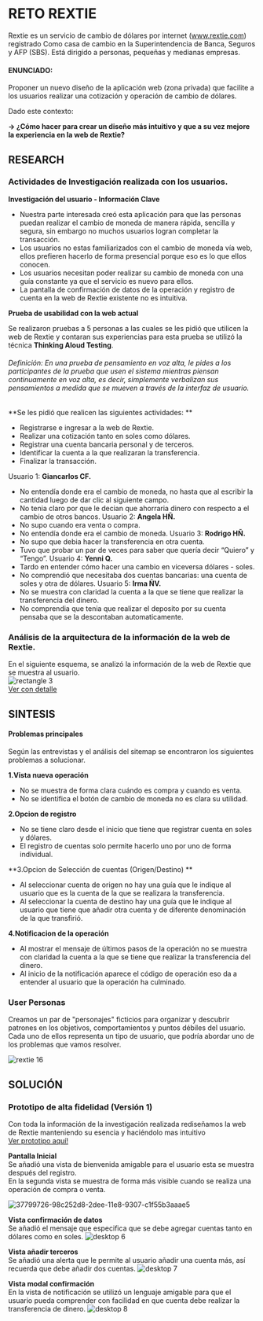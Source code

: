 # RETO REXTIE  

Rextie es un servicio de cambio de dólares por internet (www.rextie.com) registrado
Como casa de cambio en la Superintendencia de Banca, Seguros y AFP (SBS). Está
dirigido a personas, pequeñas y medianas empresas.  

#### ENUNCIADO:
Proponer un nuevo diseño de la aplicación web (zona privada) que facilite a los
usuarios realizar una cotización y operación de cambio de dólares.  

Dado este contexto:  

**→ ¿Cómo hacer para crear un diseño más intuitivo y que a su vez mejore la experiencia en la web de Rextie?**  

## RESEARCH  

### Actividades de Investigación realizada con los usuarios.  
**Investigación del usuario -  Información Clave**  
- Nuestra parte interesada creó esta aplicación para que las personas puedan realizar el cambio de moneda de manera rápida, sencilla y segura, sin embargo no muchos usuarios logran completar la transacción.  
- Los usuarios no estas familiarizados con el cambio de moneda vía web, ellos prefieren hacerlo de forma presencial porque eso es lo que ellos conocen.  
- Los usuarios necesitan poder realizar su cambio de moneda con una guía constante ya que el servicio es nuevo para ellos.  
- La pantalla de confirmación de datos de la operación y registro de cuenta en la web de Rextie existente no es intuitiva.  

**Prueba de usabilidad con la web actual**

Se realizaron pruebas a 5 personas a las cuales se les pidió que utilicen la web de Rextie y contaran sus experiencias para esta prueba se utilizó la técnica **Thinking Aloud Testing**.  

###### *Definición: En una prueba de pensamiento en voz alta, le pides a los participantes de la prueba que usen el sistema mientras piensan continuamente en voz alta, es decir, simplemente verbalizan sus pensamientos a medida que se mueven a través de la interfaz de usuario.*  

**Se les pidió que realicen las siguientes actividades: **  

- Registrarse e ingresar a la web de Rextie.  
- Realizar una cotización tanto en soles como dólares.  
- Registrar una cuenta bancaria personal y de terceros.  
- Identificar la cuenta a la que realizaran la transferencia.  
- Finalizar la transacción.

Usuario 1: **Giancarlos CF.**  
- No entendía donde era el cambio de moneda, no hasta que al escribir la cantidad luego de dar clic al siguiente campo.  
- No tenia claro por que le decian que ahorraria dinero con respecto a el cambio de otros bancos.
Usuario 2: **Angela HÑ.**  
- No supo cuando era venta o compra.
- No entendía donde era el cambio de moneda.
Usuario 3: **Rodrigo HÑ.**  
- No supo que debia hacer la transferencia en otra cuenta.  
- Tuvo que probar un par de veces para saber que quería decir “Quiero” y “Tengo”.
Usuario 4: **Yenni Q.**  
- Tardo en entender cómo hacer una cambio en viceversa dólares - soles.
- No comprendió que necesitaba dos cuentas bancarias: una cuenta de soles y otra de dólares.
Usuario 5: **Irma ÑV.**  
- No se muestra con claridad la cuenta a la que se tiene que realizar la transferencia del dinero.  
- No comprendia que tenia que realizar el deposito por su cuenta pensaba que se la descontaban automaticamente.


### Análisis de la arquitectura de la información de la web de Rextie.  
En el siguiente esquema, se analizó la información de la web de Rextie que se muestra al usuario.  
![rectangle 3](https://user-images.githubusercontent.com/31807340/37680825-0b3714e0-2c53-11e8-9ce0-acdbf561ce4b.png)  
[Ver con detalle](https://drive.google.com/drive/my-drive)  

## SINTESIS  

#### Problemas principales  
Según las entrevistas y el análisis del sitemap se encontraron los siguientes problemas a solucionar.  

**1.Vista nueva operación**  
- No se muestra de forma clara cuándo es compra y cuando es venta.  
- No se identifica el botón de cambio de moneda no es clara su utilidad.  

**2.Opcion de registro**  
- No se tiene claro desde el inicio que tiene que registrar cuenta en soles y dólares.  
- El registro de cuentas solo permite hacerlo uno por uno de forma individual.  

**3.Opcion de Selección de cuentas (Origen/Destino) **  
- Al seleccionar cuenta de origen no hay una guía que le indique al usuario que es la cuenta de la que se realizara la transferencia.  
- Al seleccionar la cuenta de destino hay una guía que le indique al usuario que tiene que añadir otra cuenta y de diferente denominación de la que transfirió.  

**4.Notificacion de la operación**  
- Al mostrar el mensaje de últimos pasos de la operación no se muestra con claridad la cuenta a la que se tiene que realizar la transferencia del dinero.  
- Al inicio de la notificación aparece el código de operación eso da a entender al usuario que la operación ha culminado.  

### User Personas  
Creamos un par de "personajes" ficticios para organizar y descubrir patrones en los objetivos, comportamientos y puntos débiles del usuario. Cada uno de ellos representa un tipo de usuario, que podría abordar uno de los problemas que vamos resolver.  

![rextie 16](https://user-images.githubusercontent.com/31807340/38168690-0d4c9bae-351a-11e8-889f-2185d88c678a.png)

## SOLUCIÓN  

### Prototipo de alta fidelidad (Versión 1)  
Con toda la información de la investigación realizada rediseñamos la web de Rextie manteniendo su esencia y haciéndolo mas intuitivo  
[Ver prototipo aquí!](https://marvelapp.com/3bi16f0)  

**Pantalla Inicial**  
Se añadió una vista de bienvenida amigable para el usuario esta se muestra después del registro.  
En la segunda vista se muestra de forma más visible cuando se realiza una operación de compra o venta.

![37799726-98c252d8-2dee-11e8-9307-c1f55b3aaae5](https://user-images.githubusercontent.com/31807340/38168169-b52a1a64-350a-11e8-8327-ccb0499d2b9f.png)  

**Vista confirmación de datos**  
Se añadió el mensaje que especifica que se debe agregar cuentas tanto en dólares como en soles.
![desktop 6](https://user-images.githubusercontent.com/31807340/37800608-71a41206-2df1-11e8-84c0-0eb55982c007.png)  

**Vista añadir terceros**  
Se añadió una alerta que le permite al usuario añadir una cuenta más, así recuerda que debe añadir dos cuentas.
![desktop 7](https://user-images.githubusercontent.com/31807340/37801687-8303770e-2df5-11e8-9124-fde8993d1a8e.png)  

**Vista modal confirmación**  
En la vista de notificación se utilizó un lenguaje amigable para que el usuario pueda comprender con facilidad en que cuenta debe realizar la transferencia de dinero.
![desktop 8](https://user-images.githubusercontent.com/31807340/37802057-e57a4f4c-2df6-11e8-945a-8071d87e2a3f.png)


